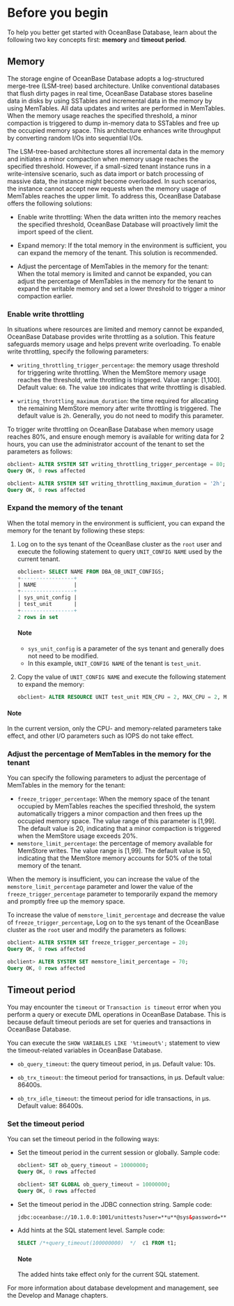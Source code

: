 # Before you begin

To help you better get started with OceanBase Database, learn about the following two key concepts first: **memory** and **timeout period**.

## Memory

The storage engine of OceanBase Database adopts a log-structured merge-tree (LSM-tree) based architecture. Unlike conventional databases that flush dirty pages in real time, OceanBase Database stores baseline data in disks by using SSTables and incremental data in the memory by using MemTables. All data updates and writes are performed in MemTables. When the memory usage reaches the specified threshold, a minor compaction is triggered to dump in-memory data to SSTables and free up the occupied memory space. This architecture enhances write throughput by converting random I/Os into sequential I/Os. 
<!-- For more information, see [Overview of storage architecture](../../7.reference/1.oceanbase-database-concepts/9.storage-architecture/1.storage-architecture-overview.md). -->

The LSM-tree-based architecture stores all incremental data in the memory and initiates a minor compaction when memory usage reaches the specified threshold. However, if a small-sized tenant instance runs in a write-intensive scenario, such as data import or batch processing of massive data, the instance might become overloaded. In such scenarios, the instance cannot accept new requests when the memory usage of MemTables reaches the upper limit.  To address this, OceanBase Database offers the following solutions:

* Enable write throttling: When the data written into the memory reaches the specified threshold, OceanBase Database will proactively limit the import speed of the client.

* Expand memory: If the total memory in the environment is sufficient, you can expand the memory of the tenant. This solution is recommended.

* Adjust the percentage of MemTables in the memory for the tenant: When the total memory is limited and cannot be expanded, you can adjust the percentage of MemTables in the memory for the tenant to expand the writable memory and set a lower threshold to trigger a minor compaction earlier.


### Enable write throttling

In situations where resources are limited and memory cannot be expanded, OceanBase Database provides write throttling as a solution. This feature safeguards memory usage and helps prevent write overloading. To enable write throttling, specify the following parameters:

* `writing_throttling_trigger_percentage`: the memory usage threshold for triggering write throttling. When the MemStore memory usage reaches the threshold, write throttling is triggered. Value range: [1,100]. Default value: `60`. The value `100` indicates that write throttling is disabled.

* `writing_throttling_maximum_duration`: the time required for allocating the remaining MemStore memory after write throttling is triggered. The default value is `2h`. Generally, you do not need to modify this parameter.

To trigger write throttling on OceanBase Database when memory usage reaches 80%, and ensure enough memory is available for writing data for 2 hours, you can use the administrator account of the tenant to set the parameters as follows:

```sql
obclient> ALTER SYSTEM SET writing_throttling_trigger_percentage = 80;
Query OK, 0 rows affected

obclient> ALTER SYSTEM SET writing_throttling_maximum_duration = '2h';
Query OK, 0 rows affected
```

### Expand the memory of the tenant

When the total memory in the environment is sufficient, you can expand the memory for the tenant by following these steps:

1. Log on to the sys tenant of the OceanBase cluster as the `root` user and execute the following statement to query `UNIT_CONFIG NAME` used by the current tenant.

   ```sql
   obclient> SELECT NAME FROM DBA_OB_UNIT_CONFIGS;
   +-----------------+
   | NAME            |
   +-----------------+
   | sys_unit_config |
   | test_unit       |
   +-----------------+
   2 rows in set
   ```

   <main id="notice" type='explain'>
   <h4>Note</h4>
    <p> <ul><li><code>sys_unit_config</code> is a parameter of the sys tenant and generally does not need to be modified. </li><li>In this example, <code>UNIT_CONFIG NAME</code> of the tenant is <code>test_unit</code>. </li></ul> </p>
   </main>

2. Copy the value of `UNIT_CONFIG NAME` and execute the following statement to expand the memory:

   ```sql
   obclient> ALTER RESOURCE UNIT test_unit MIN_CPU = 2, MAX_CPU = 2, MEMORY_SIZE = '10G', MAX_IOPS = 10000, MIN_IOPS = 10000;
   ```

  <main id="notice" type='notice'>
    <h4>Note</h4>
    <p>In the current version, only the CPU- and memory-related parameters take effect, and other I/O parameters such as IOPS do not take effect.</p>
  </main>

### Adjust the percentage of MemTables in the memory for the tenant

You can specify the following parameters to adjust the percentage of MemTables in the memory for the tenant:

* `freeze_trigger_percentage`: When the memory space of the tenant occupied by MemTables reaches the specified threshold, the system automatically triggers a minor compaction and then frees up the occupied memory space. The value range of this parameter is [1,99]. The default value is 20, indicating that a minor compaction is triggered when the MemStore usage exceeds 20%.
* `memstore_limit_percentage`: the percentage of memory available for MemStore writes. The value range is [1,99]. The default value is 50, indicating that the MemStore memory accounts for 50% of the total memory of the tenant.

When the memory is insufficient, you can increase the value of the `memstore_limit_percentage` parameter and lower the value of the `freeze_trigger_percentage` parameter to temporarily expand the memory and promptly free up the memory space.

To increase the value of `memstore_limit_percentage` and decrease the value of `freeze_trigger_percentage`, Log on to the sys tenant of the OceanBase cluster as the `root` user and modify the parameters as follows:

```sql
obclient> ALTER SYSTEM SET freeze_trigger_percentage = 20;
Query OK, 0 rows affected

obclient> ALTER SYSTEM SET memstore_limit_percentage = 70;
Query OK, 0 rows affected
```

## Timeout period

You may encounter the `timeout` or `Transaction is timeout` error when you perform a query or execute DML operations in OceanBase Database. This is because default timeout periods are set for queries and transactions in OceanBase Database.

You can execute the `SHOW VARIABLES LIKE '%timeout%';` statement to view the timeout-related variables in OceanBase Database.

* `ob_query_timeout`: the query timeout period, in μs. Default value: 10s.

* `ob_trx_timeout`: the timeout period for transactions, in μs. Default value: 86400s.

* `ob_trx_idle_timeout`: the timeout period for idle transactions, in μs. Default value: 86400s.

### Set the timeout period

You can set the timeout period in the following ways:

* Set the timeout period in the current session or globally. Sample code:

   ```sql
   obclient> SET ob_query_timeout = 10000000;
   Query OK, 0 rows affected

   obclient> SET GLOBAL ob_query_timeout = 10000000;
   Query OK, 0 rows affected
   ```

* Set the timeout period in the JDBC connection string. Sample code:

   ```html
   jdbc:oceanbase://10.1.0.0:1001/unittests?user=**u**@sys&password=***1**&sessionVariables = ob_query_timeout = 60000000000,ob_trx_timeout = 60000000000&xxxx
   ```

* Add hints at the SQL statement level. Sample code:

   ```sql
   SELECT /*+query_timeout(100000000)  */  c1 FROM t1;
   ```

   <main id="notice" type='explain'>
    <h4>Note</h4>
    <p>The added hints take effect only for the current SQL statement.</p>
   </main>

For more information about database development and management, see the Develop and Manage chapters.
